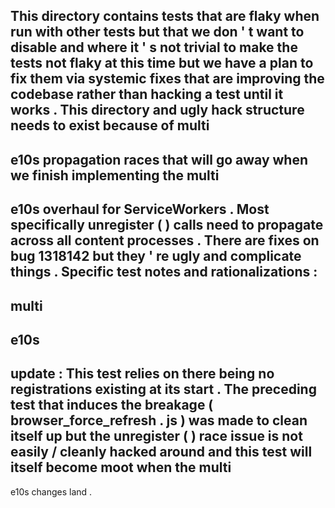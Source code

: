 This
directory
contains
tests
that
are
flaky
when
run
with
other
tests
but
that
we
don
'
t
want
to
disable
and
where
it
'
s
not
trivial
to
make
the
tests
not
flaky
at
this
time
but
we
have
a
plan
to
fix
them
via
systemic
fixes
that
are
improving
the
codebase
rather
than
hacking
a
test
until
it
works
.
This
directory
and
ugly
hack
structure
needs
to
exist
because
of
multi
-
e10s
propagation
races
that
will
go
away
when
we
finish
implementing
the
multi
-
e10s
overhaul
for
ServiceWorkers
.
Most
specifically
unregister
(
)
calls
need
to
propagate
across
all
content
processes
.
There
are
fixes
on
bug
1318142
but
they
'
re
ugly
and
complicate
things
.
Specific
test
notes
and
rationalizations
:
-
multi
-
e10s
-
update
:
This
test
relies
on
there
being
no
registrations
existing
at
its
start
.
The
preceding
test
that
induces
the
breakage
(
browser_force_refresh
.
js
)
was
made
to
clean
itself
up
but
the
unregister
(
)
race
issue
is
not
easily
/
cleanly
hacked
around
and
this
test
will
itself
become
moot
when
the
multi
-
e10s
changes
land
.
